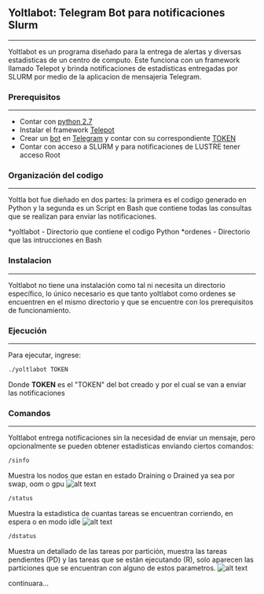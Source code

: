 ## Yoltlabot: Telegram Bot para notificaciones Slurm
---
Yoltlabot es un programa diseñado para la entrega de alertas y diversas estadisticas de un centro de computo. Este funciona con un framework llamado Telepot y brinda notificaciones de estadisticas entregadas por SLURM por medio de la aplicacion de mensajeria Telegram.

### Prerequisitos
---
* Contar con [python 2.7](https://www.python.org/)
* Instalar el framework [Telepot](https://github.com/nickoala/telepot)
* Crear un [bot](https://core.telegram.org/bots) en [Telegram](https://telegram.org/) y contar con su correspondiente [TOKEN](https://core.telegram.org/bots)
* Contar con acceso a SLURM y para notificaciones de LUSTRE tener acceso Root

### Organización del codigo
---
Yoltla bot fue dieñado en dos partes: la primera es el codigo generado en Python y la segunda es un Script en Bash que contiene todas las consultas que se realizan para enviar las notificaciones.

*yoltlabot - Directorio que contiene el codigo Python
*ordenes - Directorio que las intrucciones en Bash

### Instalacion
---
Yoltlabot no tiene una instalación como tal ni necesita un directorio específico, lo único necesario es que tanto yoltlabot como ordenes se encuentren en el mismo directorio y que se encuentre con los prerequisitos de funcionamiento.

### Ejecución
---
Para ejecutar, ingrese:
```bash
./yoltlabot TOKEN
```
Donde **TOKEN** es el "TOKEN" del bot creado y por el cual se van a enviar las notificaciones
### Comandos
---
Yoltlabot entrega notificaciones sin la necesidad de enviar un mensaje, pero opcionalmente se pueden obtener estadisticas enviando ciertos comandos:

```bash
/sinfo
```
Muestra los nodos que estan en estado Draining o Drained ya sea por swap, oom o gpu
![alt text](img/sinfo.png "/sinfo")
```bash
/status
```
Muestra la estadistica de cuantas tareas se encuentran corriendo, en espera o en modo idle
![alt text](img/status.png "/status")
```bash
/dstatus
```
Muestra un detallado de las tareas por partición, muestra las tareas pendientes (PD) y las tareas que se están ejecutando (R), solo aparecen las particiones que se encuentran con alguno de estos parametros.
![alt text](img/dstatus.png "/dstatus")

continuara...
